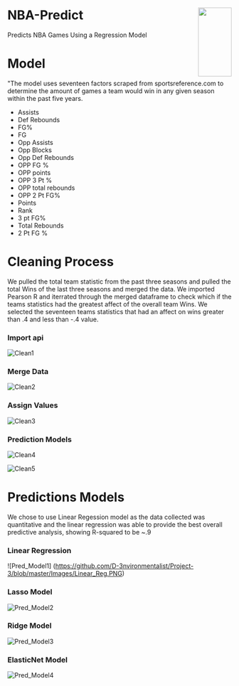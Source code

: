# NBA-Predict <img align="right" width="75" height="155" src="https://cdn.freebiesupply.com/images/large/2x/nba-logo-transparent.png">


Predicts NBA Games Using a Regression Model 

# Model
"The model uses seventeen factors scraped from sportsreference.com to determine the amount of games a team would win in any given season within the past five years. 

* Assists
* Def Rebounds
* FG%
* FG
* Opp Assists
* Opp Blocks
* Opp Def Rebounds
* OPP FG %
* OPP points
* OPP 3 Pt %
* OPP total rebounds
* OPP 2 Pt FG%
* Points
* Rank
* 3 pt FG%
* Total Rebounds
* 2 Pt FG % 

# **Cleaning Process**

We pulled the total team statistic from the past three seasons and pulled the total Wins of the last three seasons and merged the data. We imported Pearson R and iterrated through the merged dataframe to check which if the teams statistics had the greatest affect of the overall team Wins. We selected the seventeen teams statistics that had an affect on wins greater than .4 and less than -.4 value. 

### Import api
![Clean1](https://github.com/D-3nvironmentalist/Project-3/blob/master/Images/import_sports.PNG?raw=true)
### Merge Data
![Clean2](https://github.com/D-3nvironmentalist/Project-3/blob/master/Images/Merge_Data.PNG) 
### Assign Values
![Clean3](https://github.com/D-3nvironmentalist/Project-3/blob/master/Images/assignvlaues.PNG) 
### Prediction Models
![Clean4]( https://github.com/D-3nvironmentalist/Project-3/blob/master/Images/Lineregmodel.PNG) 

![Clean5](https://github.com/D-3nvironmentalist/Project-3/blob/master/Images/model_predictions.PNG) 


# **Predictions Models**
We chose to use Linear Regession model as the data collected was quantitative and the linear regression was able to provide the best overall predictive analysis, showing R-squared to be ~.9

### Linear Regression
 ![Pred_Model1] (https://github.com/D-3nvironmentalist/Project-3/blob/master/Images/Linear_Reg.PNG)

### Lasso Model
 ![Pred_Model2](https://github.com/D-3nvironmentalist/Project-3/blob/master/Images/lasso_chart.PNG)  

### Ridge Model
 ![Pred_Model3](https://github.com/D-3nvironmentalist/Project-3/blob/master/Images/Ridge_Model.PNG)  

### ElasticNet Model
 ![Pred_Model4](https://github.com/D-3nvironmentalist/Project-3/blob/master/Images/ElasticModel.PNG) 